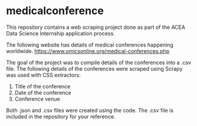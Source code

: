 # medicalconference
This repository contains a web scraping project done as part of the ACEA Data Science Internship application process.

The following website has details of medical conferences happening worldwide.
https://www.omicsonline.org/medical-conferences.php

The goal of the project was to compile details of the conferences into a .csv file. The following details of the conferences were scraped using Scrapy was used with CSS extractors:

1. Title of the conference
2. Date of the conference
3. Conference venue

Both .json and .csv files were created using the code. The .csv file is included in the repository for your reference. 

